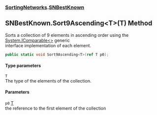 ### [SortingNetworks](./SortingNetworks.md 'SortingNetworks').[SNBestKnown](./SortingNetworks-SNBestKnown.md 'SortingNetworks.SNBestKnown')
## SNBestKnown.Sort9Ascending&lt;T&gt;(T) Method
Sorts a collection of 9 elements in ascending order using the [System.IComparable&lt;&gt;](https://docs.microsoft.com/en-us/dotnet/api/System.IComparable-1 'System.IComparable`1') generic  
interface implementation of each element.  
```csharp
public static void Sort9Ascending<T>(ref T p0);
```
#### Type parameters
<a name='SortingNetworks-SNBestKnown-Sort9Ascending-T-(T)-T'></a>
`T`  
The type of the elements of the collection.  
  
#### Parameters
<a name='SortingNetworks-SNBestKnown-Sort9Ascending-T-(T)-p0'></a>
`p0` [T](#SortingNetworks-SNBestKnown-Sort9Ascending-T-(T)-T 'SortingNetworks.SNBestKnown.Sort9Ascending&lt;T&gt;(T).T')  
the reference to the first element of the collection  
  
